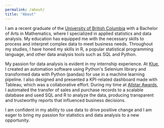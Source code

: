 ```yaml
---
permalink: /about/
title: "About"
---
```


I am a recent graduate of the [University of British Columbia](https://www.ubc.ca/) with a Bachelor of Arts in Mathematics, where I specialized in applied statistics and data analysis. My education has equipped me with the necessary skills to process and interpret complex data to meet business needs. Throughout my studies, I have honed my skills in R, a popular statistical programming language, and other data analysis tools such as SQL and Python.

My passion for data analysis is evident in my internship experience. At [Klue](https://klue.com/), I created an automation software using Python's Selenium library and transformed data with Python (pandas) for use in a machine learning pipeline. I also designed and presented a KPI-related dashboard made with Tableau, which was a collaborative effort. During my time at [Allstar Awards](https://allstarawards.ca/), I automated the transfer of sales and purchase records to a scalable database and used SQL and R to analyze the data, producing transparent and trustworthy reports that influenced business decisions.

I am confident in my ability to use data to drive positive change and I am eager to bring my passion for statistics and data analysis to a new opportunity.


